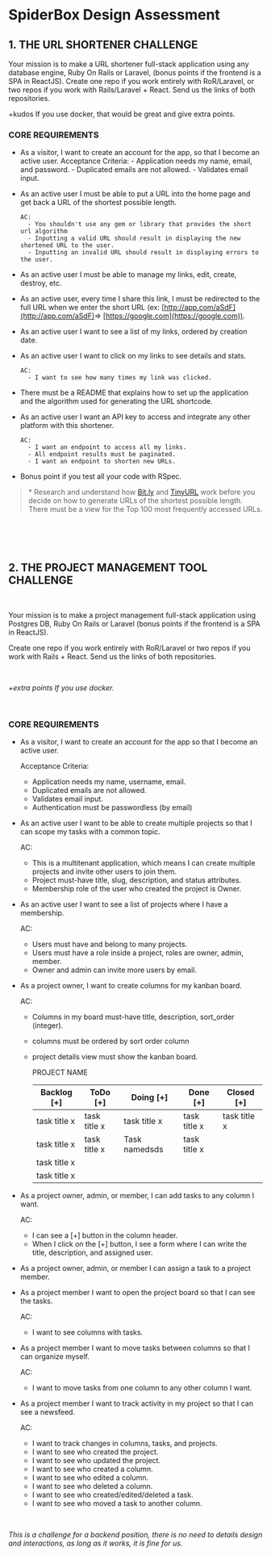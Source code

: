 # SpiderBox Design Assessment

## 1. THE URL SHORTENER CHALLENGE

Your mission is to make a URL shortener full-stack application using any database engine, Ruby On Rails or Laravel, (bonus points if the frontend is a SPA in ReactJS).
Create one repo if you work entirely with RoR/Laravel, or two repos if you work with Rails/Laravel + React. Send us the links of both repositories.

+kudos If you use docker, that would be great and give extra points.



### CORE REQUIREMENTS
- As a visitor, I want to create an account for the app, so that I become an active user.
    Acceptance Criteria:
      - Application needs my name, email, and password.
      - Duplicated emails are not allowed.
      - Validates email input.
- As an active user I must be able to put a URL into the home page and get back a URL of the shortest possible length.

      AC:
        - You shouldn't use any gem or library that provides the short url algorithm
        - Inputting a valid URL should result in displaying the new shortened URL to the user.
        - Inputting an invalid URL should result in displaying errors to the user.

- As an active user I must be able to manage my links, edit, create, destroy, etc.

- As an active user, every time I share this link, I must be redirected to the full URL when we enter the short URL (ex: [http://app.com/aSdF](http://app.com/aSdF)​ =>​ [​https://google.com​](​https://google.com​)).
- As an active user I want to see a list of my links, ordered by creation date.
- As an active user I want to click on my links to see details and stats.

      AC:
        - I want to see how many times my link was clicked.

- There must be a README that explains how to set up the application and the algorithm used for generating the URL shortcode.

- As an active user I want an API key to access and integrate any other platform with this shortener.

      AC:
        - I want an endpoint to access all my links.
        - All endpoint results must be paginated.
        - I want an endpoint to shorten new URLs.

- Bonus point if you test all your code with RSpec.


> \* Research and understand how [Bit.ly](http://bit.ly) and [TinyURL](https://tinyurl.com/) work before you decide on how to generate URLs of the shortest possible length.
There must be a view for the Top 100 most frequently accessed URLs.
<br />
<br />
<br />

## 2. THE PROJECT MANAGEMENT TOOL CHALLENGE

<br />

Your mission is to make a project management full-stack application using Postgres DB, Ruby On Rails or Laravel (bonus points if the frontend is a SPA in ReactJS).

Create one repo if you work entirely with RoR/Laravel or two repos if you work with Rails + React. Send us the links of both repositories.

<br />

*+extra points If you use docker.*

<br />

### CORE REQUIREMENTS
- As a visitor, I want to create an account for the app so that I become an active user.

  Acceptance Criteria:
    - Application needs my name, username, email.
    - Duplicated emails are not allowed.
    - Validates email input.
    - Authentication must be passwordless (by email)

- As an active user I want to be able to create multiple projects so that I can scope my tasks with a common topic.

  AC:
    - This is a multitenant application, which means I can create multiple projects and invite other users to join them.
    - Project must-have title, slug, description, and status attributes.
    - Membership role of the user who created the project is Owner.

- As an active user I want to see a list of projects where I have a membership.

  AC:
    - Users must have and belong to many projects.
    - Users must have a role inside a project, roles are owner, admin, member.
    - Owner and admin can invite more users by email.

- As a project owner, I want to create columns for my kanban board.

  AC:
    - Columns in my board must-have title, description, sort_order (integer).
    - columns must be ordered by sort order column
    - project details view must show the kanban board.

      PROJECT NAME

      |Backlog [+]|ToDo [+]|Doing [+]|Done [+]|Closed [+]|
      |-|-|-|-|-|
      |task title x|task title x|task title x|task title x|task title x|
      |task title x|task title x|Task namedsds|task title x||
      |task title x|||||
      |task title x|||||

- As a project owner, admin, or member, I can add tasks to any column I want.

  AC:
    - I can see a [+] button in the column header.
    - When I click on the [+] button, I see a form where I can write the title, description, and assigned user.

- As a project owner, admin, or member I can assign a task to a project member.

- As a project member I want to open the project board so that I can see the tasks.

  AC:
    - I want to see columns with tasks.

- As a project member I want to move tasks between columns so that I can organize myself.

  AC:
    - I want to move tasks from one column to any other column I want.

- As a project member I want to track activity in my project so that I can see a newsfeed.

  AC:
    - I want to track changes in columns, tasks, and projects.
    - I want to see who created the project.
    - I want to see who updated the project.
    - I want to see who created a column.
    - I want to see who edited a column.
    - I want to see who deleted a column.
    - I want to see who created/edited/deleted a task.
    - I want to see who moved a task to another column.

<br />

_This is a challenge for a backend position, there is no need to details design and interactions, as long as it works, it is fine for us._

